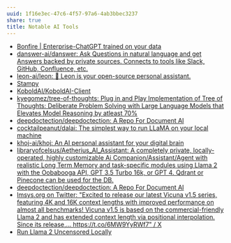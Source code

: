 ```yaml
---
uuid: 1f16e3ec-47c6-4f57-97a6-4ab3bbec3237
share: true
title: Notable AI Tools
---
```

* [Bonfire | Enterprise-ChatGPT trained on your data](https://www.justbonfire.com/)
* [danswer-ai/danswer: Ask Questions in natural language and get Answers backed by private sources. Connects to tools like Slack, GitHub, Confluence, etc.](https://github.com/danswer-ai/danswer)
* [leon-ai/leon: 🧠 Leon is your open-source personal assistant.](https://github.com/leon-ai/leon)
* [Stampy](https://github.com/StampyAI)
* [KoboldAI/KoboldAI-Client](https://github.com/KoboldAI/KoboldAI-Client)
* [kyegomez/tree-of-thoughts: Plug in and Play Implementation of Tree of Thoughts: Deliberate Problem Solving with Large Language Models that Elevates Model Reasoning by atleast 70%](https://github.com/kyegomez/tree-of-thoughts)
* [deepdoctection/deepdoctection: A Repo For Document AI](https://github.com/deepdoctection/deepdoctection)
* [cocktailpeanut/dalai: The simplest way to run LLaMA on your local machine](https://github.com/cocktailpeanut/dalai)
* [khoj-ai/khoj: An AI personal assistant for your digital brain](https://github.com/khoj-ai/khoj)
* [libraryofcelsus/Aetherius\_AI\_Assistant: A completely private, locally-operated, highly customizable Ai Companion/Assistant/Agent with realistic Long Term Memory and task-specific modules using Llama 2 with the Oobabooga API, GPT 3.5 Turbo 16k, or GPT 4. Qdrant or Pinecone can be used for the DB.](https://github.com/libraryofcelsus/Aetherius_AI_Assistant)
* [deepdoctection/deepdoctection: A Repo For Document AI](https://github.com/deepdoctection/deepdoctection)
* [lmsys.org on Twitter: "Excited to release our latest Vicuna v1.5 series, featuring 4K and 16K context lengths with improved performance on almost all benchmarks! Vicuna v1.5 is based on the commercial-friendly Llama 2 and has extended context length via positional interpolation. Since its release,… https://t.co/6MW9YyRWf7" / X](https://twitter.com/lmsysorg/status/1686794639469371393)
* [Run Llama 2 Uncensored Locally](https://ollama.ai/blog/run-llama2-uncensored-locally)